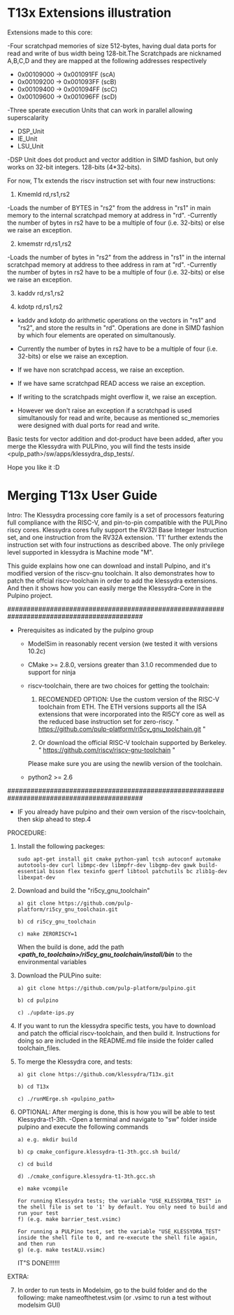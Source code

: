 # T13x Extensions illustration

Extensions made to this core:

-Four scratchpad memories of size 512-bytes, having dual data ports for read and write of bus width being 128-bit.The Scratchpads are nicknamed A,B,C,D and they are mapped at the following addresses respectively

  - 0x00109000 -> 0x001091FF (scA)
  - 0x00109200 -> 0x001093FF (scB)
  - 0x00109400 -> 0x001094FF (scC)
  - 0x00109600 -> 0x001096FF (scD)
  
-Three sperate execution Units that can work in parallel allowing superscalarity

  - DSP_Unit
  - IE_Unit
  - LSU_Unit
  
-DSP Unit does dot product and vector addition in SIMD fashion, but only works on 32-bit integers. 128-bits (4*32-bits).


For now, T1x extends the riscv instruction set with four new instructions:

1) Kmemld rd,rs1,rs2

-Loads the number of BYTES in "rs2" from the address in "rs1" in main memory to the internal scratchpad memory at address in "rd".
-Currently the number of bytes in rs2 have to be a multiple of four (i.e. 32-bits) or else we raise an exception.

2) kmemstr rd,rs1,rs2

-Loads the number of bytes in "rs2" from the address in "rs1" in the internal scratchpad memory at address to thee address in ram at "rd".
-Currently the number of bytes in rs2 have to be a multiple of four (i.e. 32-bits) or else we raise an exception.

 3) kaddv rd,rs1,rs2
 
 4) kdotp rd,rs1,rs2
 
- kaddv and kdotp do arithmetic operations on the vectors in "rs1" and "rs2", and store the results in "rd". Operations are done in SIMD fashion by which four elements are operated on simultanously.

- Currently the number of bytes in rs2 have to be a multiple of four (i.e. 32-bits) or else we raise an exception.

- If we have non scratchpad access, we raise an exception.

- If we have same scratchpad READ access we raise an exception.

- If writing to the scratchpads might overflow it, we raise an exception.

- However we don't raise an exception if a scratchpad is used simultanously for read and write, because as mentioned sc_memories were designed with dual ports for read and write.

Basic tests for vector addition and dot-product have been added, after you merge the Klessydra with PULPino, you will find the tests inside <pulp_path>/sw/apps/klessydra_dsp_tests/. 

Hope you like it :D

# Merging T13x User Guide

Intro: The Klessydra processing core family is a set of processors featuring full compliance with the RISC-V, and pin-to-pin compatible with the PULPino riscy cores. Klessydra cores fully support the RV32I Base Integer Instruction set, and one instruction from the RV32A extension. 'T1' further extends the instruction set with four instructions as described above. The only privilege level supported in klessydra is Machine mode "M".

This guide explains how one can download and install Pulpino, and it's 
modified version of the riscv-gnu toolchain. It also demonstrates
how to patch the offcial riscv-toolchain in order to add the klessydra 
extensions. And then it shows how you can easily merge the Klessydra-Core 
in the Pulpino project.

###########################################################################################
- Prerequisites as indicated by the pulpino group
	- ModelSim in reasonably recent version (we tested it with versions 10.2c)
	- CMake >= 2.8.0, versions greater than 3.1.0 recommended due to support for ninja
	- riscv-toolchain, there are two choices for getting the toolchain: 

  		1) RECOMENDED OPTION: Use the custom version of the RISC-V toolchain from ETH. 
  		The ETH versions supports all the ISA extensions that were incorporated 
	  	into the RI5CY core as well as the reduced base instruction set for zero-riscy.
	        " https://github.com/pulp-platform/ri5cy_gnu_toolchain.git "

		2) Or download the official RISC-V toolchain supported by Berkeley.
 	       	" https://github.com/riscv/riscv-gnu-toolchain "


	  	Please make sure you are using the newlib version of the toolchain.
	- python2 >= 2.6
	
###########################################################################################

- IF you already have pulpino and their own version of the riscv-toolchain, then skip ahead to step.4


PROCEDURE:
1.	Install the following packeges:
		
		sudo apt-get install git cmake python-yaml tcsh autoconf automake autotools-dev curl libmpc-dev libmpfr-dev libgmp-dev gawk build-essential bison flex texinfo gperf libtool patchutils bc zlib1g-dev libexpat-dev

2.	Download and build the "ri5cy_gnu_toolchain"

		a) git clone https://github.com/pulp-platform/ri5cy_gnu_toolchain.git
		
		b) cd ri5cy_gnu_toolchain
		
		c) make ZERORISCY=1
		
	When the build is done, add the path **_<path_to_toolchain>/ri5cy_gnu_toolchain/install/bin_** to the environmental variables

3.	Download the PULPino suite:

		a) git clone https://github.com/pulp-platform/pulpino.git
		
		b) cd pulpino
		
		c) ./update-ips.py	


4.	If you want to run the klessydra specific tests, you have to download and patch the official riscv-toolchain, and then build it. Instructions for doing so are included in the README.md file
	inside the folder called toolchain_files.

5.	To merge the Klessydra core, and tests:

		a) git clone https://github.com/klessydra/T13x.git
		
		b) cd T13x
		
		c) ./runMErge.sh <pulpino_path>

6.	OPTIONAL: After merging is done, this is how you will be able to test Klessydra-t1-3th.
		-Open a terminal and navigate to "sw" folder inside pulpino and execute the following commands

		a) e.g. mkdir build
		
		b) cp cmake_configure.klessydra-t1-3th.gcc.sh build/
		
		c) cd build
		
		d) ./cmake_configure.klessydra-t1-3th.gcc.sh
		
		e) make vcompile

		For running Klessydra tests; the variable "USE_KLESSYDRA_TEST" in the shell file is set to '1' by default. You only need to build and run your test
		f) (e.g. make barrier_test.vsimc)
		
		For running a PULPino test, set the variable "USE_KLESSYDRA_TEST" inside the shell file to 0, and re-execute the shell file again, and then run
		g) (e.g. make testALU.vsimc)
			
	IT"S DONE!!!!!!

EXTRA:

7.	In order to run tests in Modelsim, go to the build folder and do the following:
		make nameofthetest.vsim (or .vsimc to run a test without modelsim GUI)
